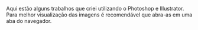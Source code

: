 Aqui estão alguns trabalhos que criei utilizando o Photoshop e Illustrator. 
Para melhor visualização das imagens é recomendável que abra-as em uma aba do navegador.
